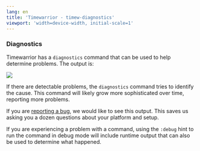 ```yaml
---
lang: en
title: 'Timewarrior - timew-diagnostics'
viewport: 'width=device-width, initial-scale=1'
---
```


### Diagnostics

Timewarrior has a `diagnostics` command that can be used to help
determine problems.
The output is:

![](/images/diag1.png)

If there are detectable problems, the `diagnostics` command tries to
identify the cause.
This command will likely grow more sophisticated
over time, reporting more problems.

If you are [reporting a
bug](https://github.com/GothenburgBitFactory/timewarrior/issues), we
would like to see this output.
This saves us asking you a dozen
questions about your platform and setup.

If you are experiencing a problem with a command, using the `:debug`
hint to run the command in debug mode will include runtime output that
can also be used to determine what happened.
